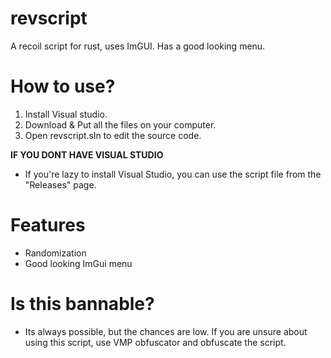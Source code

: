 # revscript

A recoil script for rust, uses ImGUI. Has a good looking menu.

# How to use?

1. Install Visual studio.
2. Download & Put all the files on your computer.
3. Open revscript.sln to edit the source code.

**IF YOU DONT HAVE VISUAL STUDIO**

- If you're lazy to install Visual Studio, you can use the script file from the "Releases" page.

# Features

 - Randomization
 - Good looking ImGui menu

# Is this bannable?

- Its always possible, but the chances are low. If you are unsure about using this script, use VMP obfuscator and obfuscate the script.


